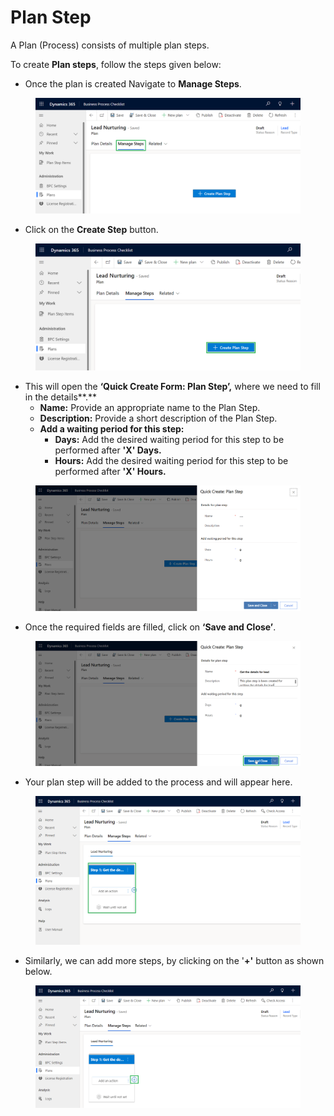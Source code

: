 # Plan Step

A Plan (Process) consists of multiple plan steps.

To create **Plan steps**, follow the steps given below:

* Once the plan is created Navigate to **Manage Steps**.

<figure><img src="../../../../.gitbook/assets/Plan step.png" alt=""><figcaption></figcaption></figure>

* Click on the **Create Step** button.

<figure><img src="../../../../.gitbook/assets/plan step_2 (1).png" alt=""><figcaption></figcaption></figure>

* This will open the **‘Quick Create Form: Plan Step’,** where we need to fill in the details**.**
  * **Name:** Provide an appropriate name to the Plan Step.
  * **Description:** Provide a short description of the Plan Step.
  * **Add a waiting period for this step:**
    * **Days:** Add the desired waiting period for this step to be performed after **'X' Days.**
    * **Hours:** Add the desired waiting period for this step to be performed after **'X' Hours.**

<figure><img src="../../../../.gitbook/assets/Plan step_3.png" alt=""><figcaption></figcaption></figure>

* Once the required fields are filled, click on **‘Save and Close’**.

<figure><img src="../../../../.gitbook/assets/Plan Step3.1 (1) (1).png" alt=""><figcaption></figcaption></figure>

* Your plan step will be added to the process and will appear here.

<figure><img src="../../../../.gitbook/assets/Plan step_4 (1).png" alt=""><figcaption></figcaption></figure>

* Similarly, we can add more steps, by clicking on the '**+'** button as shown below.&#x20;

<figure><img src="../../../../.gitbook/assets/plan step_5 (1).png" alt=""><figcaption></figcaption></figure>
